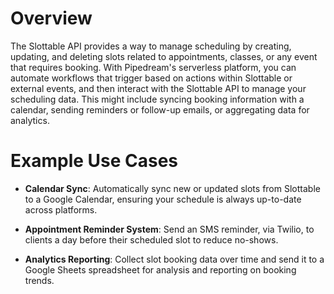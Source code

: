 # Overview

The Slottable API provides a way to manage scheduling by creating, updating, and deleting slots related to appointments, classes, or any event that requires booking. With Pipedream's serverless platform, you can automate workflows that trigger based on actions within Slottable or external events, and then interact with the Slottable API to manage your scheduling data. This might include syncing booking information with a calendar, sending reminders or follow-up emails, or aggregating data for analytics.

# Example Use Cases

- **Calendar Sync**: Automatically sync new or updated slots from Slottable to a Google Calendar, ensuring your schedule is always up-to-date across platforms.

- **Appointment Reminder System**: Send an SMS reminder, via Twilio, to clients a day before their scheduled slot to reduce no-shows.

- **Analytics Reporting**: Collect slot booking data over time and send it to a Google Sheets spreadsheet for analysis and reporting on booking trends.
